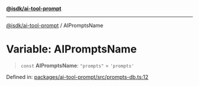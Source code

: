 [**@isdk/ai-tool-prompt**](../README.md)

***

[@isdk/ai-tool-prompt](../globals.md) / AIPromptsName

# Variable: AIPromptsName

> `const` **AIPromptsName**: `"prompts"` = `'prompts'`

Defined in: [packages/ai-tool-prompt/src/prompts-db.ts:12](https://github.com/isdk/ai-tool-prompt.js/blob/eeec85b9b223b655246c647bdd3056a0c12f08bc/src/prompts-db.ts#L12)
